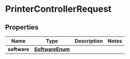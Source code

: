 
# PrinterControllerRequest

## Properties
Name | Type | Description | Notes
------------ | ------------- | ------------- | -------------
**software** | [**SoftwareEnum**](SoftwareEnum.md) |  | 



